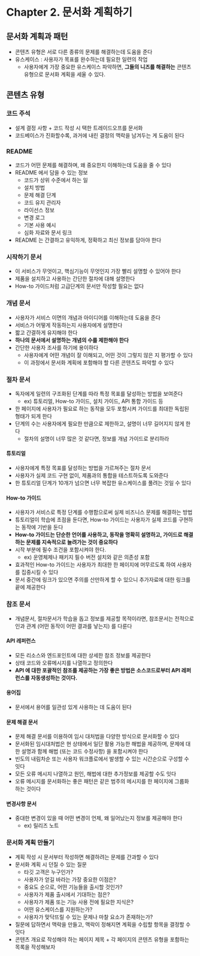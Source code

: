 # Chapter 2. 문서화 계획하기
## 문서화 계획과 패턴
- 콘텐츠 유형은 서로 다른 종류의 문제를 해결하는데 도움을 준다
- 유스케이스 : 사용자가 목표를 완수하는데 필요한 일련의 작업
  - 사용자에게 가장 중요한 유스케이스 파악하면, **그들의 니즈를 해결하는** 콘텐츠 유형으로 문서화 계획을 세울 수 있다.

## 콘텐츠 유형
### 코드 주석
- 설계 결정 사항 + 코드 작성 시 택한 트레이드오프를 문서화
- 코드베이스가 진화할수록, 과거에 내린 결정의 맥락을 남겨두는 게 도움이 된다

### README
- 코드가 어떤 문제를 해결하며, 왜 중요한지 이해하는데 도움을 줄 수 있다
- README 에서 담을 수 있는 정보
  - 코드가 상위 수준에서 하는 일
  - 설치 방법
  - 문제 해결 단계
  - 코드 유지 관리자
  - 라이선스 정보
  - 변경 로그
  - 기본 사용 예시
  - 심화 자료와 문서 링크
- README 는 간결하고 유익하게, 정확하고 최신 정보를 담아야 한다
  
### 시작하기 문서
- 이 서비스가 무엇이고, 핵심기능이 무엇인지 가장 빨리 설명할 수 있어야 한다
- 제품을 설치하고 사용하는 간단한 절차에 대해 설명한다
- How-to 가이드처럼 고급단계의 문서만 작성할 필요는 없다

### 개념 문서
- 사용자가 서비스 이면의 개념과 아이디어를 이해하는데 도움을 준다
- 서비스가 어떻게 작동하는지 사용자에게 설명한다
- 짧고 간결하게 유지해야 한다
- **하나의 문서에서 설명하는 개념의 수를 제한해야 한다**
- 간단한 사용자 조사를 하기에 용이하다
  - 사용자에게 어떤 개념이 잘 이해되고, 어떤 것이 그렇지 않은 지 평가할 수 있다
  - 이 과정에서 문서화 계획에 포함해야 할 다른 콘텐츠도 파악할 수 있다

### 절차 문서
- 독자에게 일련의 구조화된 단계를 따라 특정 목표를 달성하는 방법을 보여준다
  - ex) 튜토리얼, How-to 가이드, 설치 가이드, API 통합 가이드 등
- 한 페이지에 사용자가 필요로 하는 동작을 모두 포함시켜 가이드를 최대한 독립된 형태가 되게 한다
- 단계의 수는 사용자에게 필요한 만큼으로 제한하고, 설명이 너무 길어지지 않게 한다
  - 절차의 설명이 너무 많은 것 같다면, 정보를 개념 가이드로 분리하라

#### 튜토리얼
- 사용자에게 특정 목표를 달성하는 방법을 가르쳐주는 절차 문서
- 사용자가 실제 코드 구현 없이, 제품과의 통합을 테스트하도록 도와준다
- 한 튜토리얼 단계가 10개가 넘으면 너무 복잡한 유스케이스를 풀려는 것일 수 있다

#### How-to 가이드
- 사용자가 서비스로 특정 단계를 수행함으로써 실제 비즈니스 문제를 해결하는 방법
- 튜토리얼이 학습에 초점을 둔다면, How-to 가이드는 사용자가 실제 코드를 구현하는 동작에 기반을 둔다
- **How-to 가이드는 단순한 언어를 사용하고, 동작을 명확히 설명하고, 가이드로 해결하는 문제를 지속적으로 늘려가는 것이 중요하다**
- 시작 부분에 필수 조건을 포함시켜야 한다. 
  - ex) 운영체제나 패키지 필수 버전 설치와 같은 의존성 포함
- 효과적인 How-to 가이드는 사용자가 최대한 한 페이지에 머무르도록 하여 사용자를 집중시킬 수 있다
- 문서 중간에 링크가 있으면 주의를 산만하게 할 수 있으니 추가자료에 대한 링크를 끝에 제공한다

### 참조 문서
- 개념문서, 절차문서가 학습을 돕고 정보를 제공할 목적이라면, 참조문서는 전적으로 인과 관계 (어떤 동작이 어떤 결과를 낳는지) 를 다룬다

#### API 레퍼런스
- 모든 리소스와 엔드포인트에 대한 상세한 참조 정보를 제공한다
- 상태 코드와 오류메시지를 나열하고 정의한다
- **API 에 대한 포괄적인 참조를 제공하는 가장 좋은 방법은 소스코드로부터 API 레퍼런스를 자동생성하는 것이다.**

#### 용어집
- 문서에서 용어를 일관성 있게 사용하는 데 도움이 된다

#### 문제 해결 문서
- 문제 해결 문서를 이용하여 임시 대처법을 다양한 방식으로 문서화할 수 있다
- 문서화된 임시대처법은 현 상태에서 일단 활용 가능한 해법을 제공하며, 문제에 대한 설명과 함께 해법 (또는 코드 수정사항) 을 포함시켜야 한다
- 빈도의 내림차순 또는 사용자 워크플로에서 발생할 수 있는 시간순으로 구성할 수 잇다
- 모든 오류 메시지 나열하고 원인, 해법에 대한 추가정보를 제공할 수도 잇다
- 오류 메시지를 문서화하는 좋은 패턴은 같은 범주의 메시지를 한 페이지에 그룹화 하는 것이다

#### 변경사항 문서
- 중대한 변경이 있을 때 어떤 변경이 언제, 왜 일어났는지 정보를 제공해야 한다
  - ex) 릴리즈 노트

### 문서화 계획 만들기
- 계획 작성 시 문서부터 작성하면 해결하려는 문제를 간과할 수 있다
- 문서화 계획 시 던질 수 있는 질문
  - 타깃 고객은 누구인가? 
  - 사용자가 얻길 바라는 가장 중요한 이점은?
  - 중요도 순으로, 어떤 기능들을 출시할 것인가?
  - 사용자가 제품 출시에서 기대하는 점은?
  - 사용자가 제품 또는 기능 사용 전에 필요한 지식은?
  - 어떤 유스케이스를 지원하는가?
  - 사용자가 맞닥뜨릴 수 있는 문제나 마찰 요소가 존재하는가?
- 질문에 답하면서 맥락을 만들고, 맥락이 정해지면 계획을 수립할 항목을 결정할 수 잇다
- 콘텐츠 개요로 작성해야 하는 페이지 제목 + 각 페이지의 콘텐츠 유형을 포함하는 목록을 작성해보자
